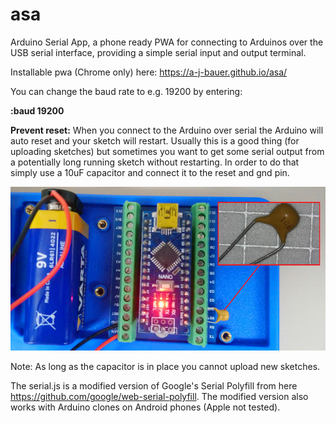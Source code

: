 # asa
Arduino Serial App, a phone ready PWA for connecting to Arduinos over the USB serial interface, providing a simple serial input and output terminal.

Installable pwa (Chrome only) here: https://a-j-bauer.github.io/asa/

You can change the baud rate to e.g. 19200 by entering:

**:baud 19200**

**Prevent reset:** When you connect to the Arduino over serial the Arduino will auto reset and your sketch will restart.
Usually this is a good thing (for uploading sketches) but sometimes you want to get some serial output from a potentially long running sketch without restarting.
In order to do that simply use a 10uF capacitor and connect it to the reset and gnd pin.


![long run nano](https://github.com/A-J-Bauer/asa/blob/main/readme_img/nanoLongRun.png)

Note: As long as the capacitor is in place you cannot upload new sketches.

The serial.js is a modified version of Google's Serial Polyfill from here https://github.com/google/web-serial-polyfill.
The modified version also works with Arduino clones on Android phones (Apple not tested).

